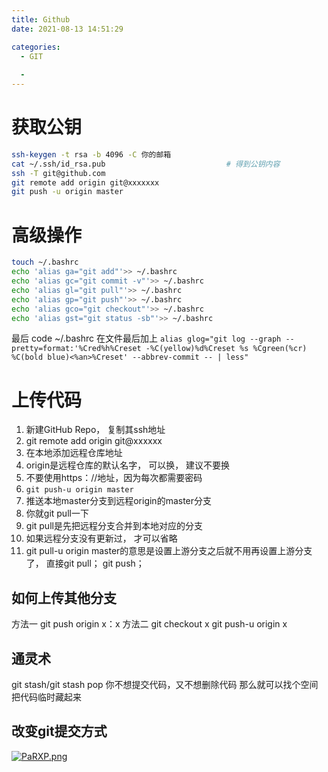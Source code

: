 ```yaml
---
title: Github
date: 2021-08-13 14:51:29

categories:
  - GIT
 
  - 
---
```


# 获取公钥
```bash
ssh-keygen -t rsa -b 4096 -C 你的邮箱
cat ~/.ssh/id_rsa.pub                           # 得到公钥内容
ssh -T git@github.com
git remote add origin git@xxxxxxx
git push -u origin master
```
# 高级操作
```bash
touch ~/.bashrc
echo 'alias ga="git add"'>> ~/.bashrc
echo 'alias gc="git commit -v"'>> ~/.bashrc
echo 'alias gl="git pull"'>> ~/.bashrc
echo 'alias gp="git push"'>> ~/.bashrc
echo 'alias gco="git checkout"'>> ~/.bashrc
echo 'alias gst="git status -sb"'>> ~/.bashrc
```
最后 code ~/.bashrc 在文件最后加上
`alias glog="git log --graph --pretty=format:'%Cred%h%Creset -%C(yellow)%d%Creset %s %Cgreen(%cr) %C(bold blue)<%an>%Creset' --abbrev-commit -- | less"
`
# 上传代码
1. 新建GitHub Repo， 复制其ssh地址
2. git remote add origin git@xxxxxx
3. 在本地添加远程仓库地址
4. origin是远程仓库的默认名字， 可以换， 建议不要换
5. 不要使用https：//地址，因为每次都需要密码
6. `git push-u origin master`
7. 推送本地master分支到远程origin的master分支
8. 你就git pull一下
9. git pull是先把远程分支合并到本地对应的分支
10. 如果远程分支没有更新过， 才可以省略
11. git pull-u origin master的意思是设置上游分支之后就不用再设置上游分支了， 直接git pull； git push；

## 如何上传其他分支


方法一
git push origin x：x
方法二
git checkout x
git push-u origin x

## 通灵术


git stash/git stash pop
你不想提交代码，又不想删除代码
那么就可以找个空间把代码临时藏起来

## 改变git提交方式
[![PaRXP.png](https://ss.im5i.com/2021/08/12/PaRXP.png)](https://cloudimge.com/image/PaRXP)